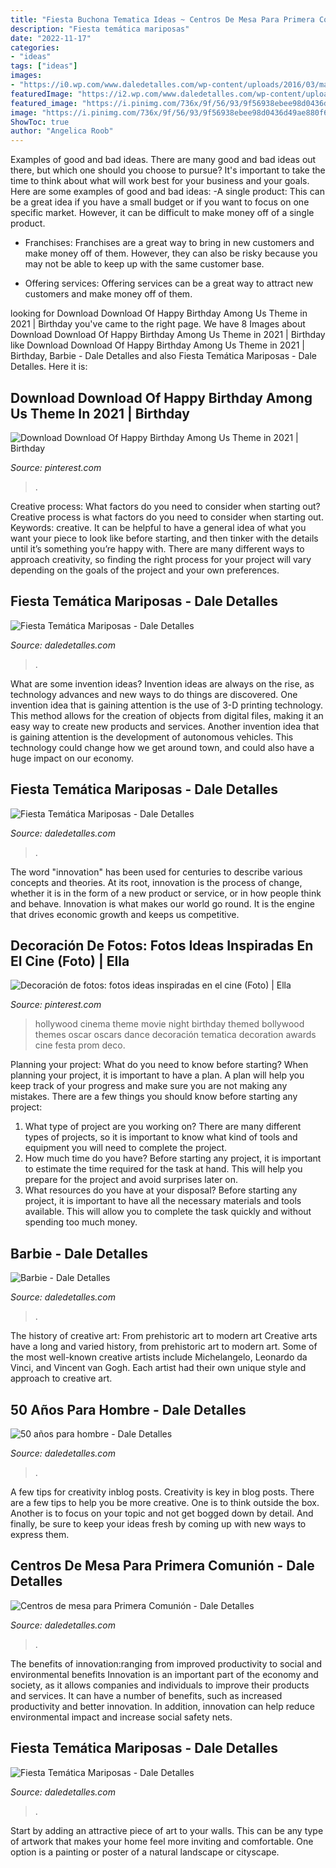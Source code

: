 ```yaml
---
title: "Fiesta Buchona Tematica Ideas ~ Centros De Mesa Para Primera Comunión"
description: "Fiesta temática mariposas"
date: "2022-11-17"
categories:
- "ideas"
tags: ["ideas"]
images:
- "https://i0.wp.com/www.daledetalles.com/wp-content/uploads/2016/03/mariposas11.jpg"
featuredImage: "https://i2.wp.com/www.daledetalles.com/wp-content/uploads/2016/02/5027.jpg?resize=564%2C752"
featured_image: "https://i.pinimg.com/736x/9f/56/93/9f56938ebee98d0436d49ae880f60869.jpg"
image: "https://i.pinimg.com/736x/9f/56/93/9f56938ebee98d0436d49ae880f60869.jpg"
ShowToc: true
author: "Angelica Roob"
---
```



Examples of good and bad ideas.
There are many good and bad ideas out there, but which one should you choose to pursue? It's important to take the time to think about what will work best for your business and your goals. Here are some examples of good and bad ideas: 
-A single product: This can be a great idea if you have a small budget or if you want to focus on one specific market. However, it can be difficult to make money off of a single product.

- Franchises: Franchises are a great way to bring in new customers and make money off of them. However, they can also be risky because you may not be able to keep up with the same customer base.

- Offering services: Offering services can be a great way to attract new customers and make money off of them.

	

		
looking for Download Download Of Happy Birthday Among Us Theme in 2021 | Birthday you've came to the right page. We have 8 Images about Download Download Of Happy Birthday Among Us Theme in 2021 | Birthday like Download Download Of Happy Birthday Among Us Theme in 2021 | Birthday, Barbie - Dale Detalles and also Fiesta Temática Mariposas - Dale Detalles. Here it is:
		
    
## Download Download Of Happy Birthday Among Us Theme In 2021 | Birthday

<img loading=lazy src="https://i.pinimg.com/736x/9f/56/93/9f56938ebee98d0436d49ae880f60869.jpg" onerror="this.onerror=null;this.src='https://tse2.mm.bing.net/th?id=OIP.o8LDou5dqy0HOYl8hADueQHaJ3&amp;pid=15.1';" alt="Download Download Of Happy Birthday Among Us Theme in 2021 | Birthday">

_Source: pinterest.com_

>. 

	

Creative process: What factors do you need to consider when starting out?
Creative process is what factors do you need to consider when starting out. Keywords: creative. It can be helpful to have a general idea of what you want your piece to look like before starting, and then tinker with the details until it’s something you’re happy with. There are many different ways to approach creativity, so finding the right process for your project will vary depending on the goals of the project and your own preferences.

    
## Fiesta Temática Mariposas - Dale Detalles

<img loading=lazy src="https://i2.wp.com/www.daledetalles.com/wp-content/uploads/2016/03/1-4.jpg?resize=427%2C640" onerror="this.onerror=null;this.src='https://tse1.mm.bing.net/th?id=OIP.VWUAJ10EGH-uJLt4eRcuSAAAAA&amp;pid=15.1';" alt="Fiesta Temática Mariposas - Dale Detalles">

_Source: daledetalles.com_

>. 

	

What are some invention ideas?
Invention ideas are always on the rise, as technology advances and new ways to do things are discovered. One invention idea that is gaining attention is the use of 3-D printing technology. This method allows for the creation of objects from digital files, making it an easy way to create new products and services. Another invention idea that is gaining attention is the development of autonomous vehicles. This technology could change how we get around town, and could also have a huge impact on our economy.

    
## Fiesta Temática Mariposas - Dale Detalles

<img loading=lazy src="https://i0.wp.com/www.daledetalles.com/wp-content/uploads/2016/03/mariposas11.jpg" onerror="this.onerror=null;this.src='https://tse4.mm.bing.net/th?id=OIP.GQaDcdcihz7exAyu3c7uZAHaFo&amp;pid=15.1';" alt="Fiesta Temática Mariposas - Dale Detalles">

_Source: daledetalles.com_

>. 

	

The word "innovation" has been used for centuries to describe various concepts and theories. At its root, innovation is the process of change, whether it is in the form of a new product or service, or in how people think and behave. Innovation is what makes our world go round. It is the engine that drives economic growth and keeps us competitive.

    
## Decoración De Fotos: Fotos Ideas Inspiradas En El Cine (Foto) | Ella

<img loading=lazy src="https://i.pinimg.com/736x/ae/27/30/ae27305add7f210ad2e6286c524d0bd3.jpg" onerror="this.onerror=null;this.src='https://tse1.mm.bing.net/th?id=OIP.G9gNgm8S5IZu4kKSkzRCWAHaNK&amp;pid=15.1';" alt="Decoración de fotos: fotos ideas inspiradas en el cine (Foto) | Ella">

_Source: pinterest.com_

>hollywood cinema theme movie night birthday themed bollywood themes oscar oscars dance decoración tematica decoration awards cine festa prom deco. 

	

Planning your project: What do you need to know before starting?
When planning your project, it is important to have a plan. A plan will help you keep track of your progress and make sure you are not making any mistakes. There are a few things you should know before starting any project:
1. What type of project are you working on? There are many different types of projects, so it is important to know what kind of tools and equipment you will need to complete the project.
2. How much time do you have? Before starting any project, it is important to estimate the time required for the task at hand. This will help you prepare for the project and avoid surprises later on.
3. What resources do you have at your disposal? Before starting any project, it is important to have all the necessary materials and tools available. This will allow you to complete the task quickly and without spending too much money.

    
## Barbie - Dale Detalles

<img loading=lazy src="https://i1.wp.com/www.daledetalles.com/wp-content/uploads/2016/07/fiesta-barbie32.jpg" onerror="this.onerror=null;this.src='https://tse4.mm.bing.net/th?id=OIP.tktIp8B3dbYWYise9lHrIwHaJ4&amp;pid=15.1';" alt="Barbie - Dale Detalles">

_Source: daledetalles.com_

>. 

	

The history of creative art: From prehistoric art to modern art
Creative arts have a long and varied history, from prehistoric art to modern art. Some of the most well-known creative artists include Michelangelo, Leonardo da Vinci, and Vincent van Gogh. Each artist had their own unique style and approach to creative art.

    
## 50 Años Para Hombre - Dale Detalles

<img loading=lazy src="https://i2.wp.com/www.daledetalles.com/wp-content/uploads/2016/02/5027.jpg?resize=564%2C752" onerror="this.onerror=null;this.src='https://tse1.mm.bing.net/th?id=OIP.V2juDWyc-yUdrOAR7gJu0AHaJ4&amp;pid=15.1';" alt="50 años para hombre - Dale Detalles">

_Source: daledetalles.com_

>. 

	

A few tips for creativity inblog posts.
Creativity is key in blog posts. There are a few tips to help you be more creative. One is to think outside the box. Another is to focus on your topic and not get bogged down by detail. And finally, be sure to keep your ideas fresh by coming up with new ways to express them.

    
## Centros De Mesa Para Primera Comunión - Dale Detalles

<img loading=lazy src="https://i1.wp.com/www.daledetalles.com/wp-content/uploads/2016/03/centro-de-mesa-primera-comunion3.jpg" onerror="this.onerror=null;this.src='https://tse1.mm.bing.net/th?id=OIP.zHzjrlgCy0x4IxRqr_RV0gHaJ4&amp;pid=15.1';" alt="Centros de mesa para Primera Comunión - Dale Detalles">

_Source: daledetalles.com_

>. 

	

The benefits of innovation:ranging from improved productivity to social and environmental benefits
Innovation is an important part of the economy and society, as it allows companies and individuals to improve their products and services. It can have a number of benefits, such as increased productivity and better innovation. In addition, innovation can help reduce environmental impact and increase social safety nets.

    
## Fiesta Temática Mariposas - Dale Detalles

<img loading=lazy src="https://i0.wp.com/www.daledetalles.com/wp-content/uploads/2016/03/10-4.jpg?resize=480%2C640" onerror="this.onerror=null;this.src='https://tse3.mm.bing.net/th?id=OIP.IqS9TQhNdSR8SLi3xuhN7wHaJ4&amp;pid=15.1';" alt="Fiesta Temática Mariposas - Dale Detalles">

_Source: daledetalles.com_

>. 

	

Start by adding an attractive piece of art to your walls. This can be any type of artwork that makes your home feel more inviting and comfortable. One option is a painting or poster of a natural landscape or cityscape.

